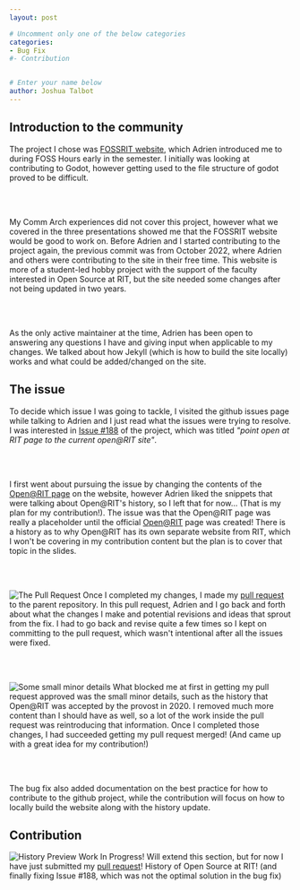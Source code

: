 ```yaml
---
layout: post

# Uncomment only one of the below categories
categories: 
- Bug Fix
#- Contribution


# Enter your name below
author: Joshua Talbot
---
```


## Introduction to the community

The project I chose was [FOSSRIT website](https://fossrit.github.io/), which Adrien introduced me to during FOSS Hours early in the semester. I initially was looking at contributing to Godot, however getting used to the file structure of godot proved to be difficult.

<br><br>

My Comm Arch experiences did not cover this project, however what we covered in the three presentations showed me that the FOSSRIT website would be good to work on. Before Adrien and I started contributing to the project again, the previous commit was from October 2022, where Adrien and others were contributing to the site in their free time. This website is more of a student-led hobby project with the support of the faculty interested in Open Source at RIT, but the site needed some changes after not being updated in two years.

<br><br>

As the only active maintainer at the time, Adrien has been open to answering any questions I have and giving input when applicable to my changes. We talked about how Jekyll (which is how to build the site locally) works and what could be added/changed on the site.


## The issue
To decide which issue I was going to tackle, I visited the github issues page while talking to Adrien and I just read what the issues were trying to resolve. I was interested in [Issue #188](https://github.com/FOSSRIT/fossrit.github.io/issues/188) of the project, which was titled _"point open at RIT page to the current open@RIT site"_.

<br><br>

I first went about pursuing the issue by changing the contents of the [Open@RIT page](https://fossrit.github.io/open-rit/) on the website, however Adrien liked the snippets that were talking about Open@RIT's history, so I left that for now... (That is my plan for my contribution!). The issue was that the Open@RIT page was really a placeholder until the official [Open@RIT](https://openr.it/) page was created! There is a history as to why Open@RIT has its own separate website from RIT, which I won't be covering in my contribution content but the plan is to cover that topic in the slides.

<br><br>

![The Pull Request](https://imgur.com/Z8zpQn4)
Once I completed my changes, I made my [pull request](https://github.com/FOSSRIT/fossrit.github.io/pull/190) to the parent repository. In this pull request, Adrien and I go back and forth about what the changes I make and potential revisions and ideas that sprout from the fix. I had to go back and revise quite a few times so I kept on committing to the pull request, which wasn't intentional after all the issues were fixed.

<br><br>

![Some small minor details](https://imgur.com/a/O22hPhe)
What blocked me at first in getting my pull request approved was the small minor details, such as the history that Open@RIT was accepted by the provost in 2020. I removed much more content than I should have as well, so a lot of the work inside the pull request was reintroducing that information. Once I completed those changes, I had succeeded getting my pull request merged! (And came up with a great idea for my contribution!)

<br><br>

The bug fix also added documentation on the best practice for how to contribute to the github project, while the contribution will focus on how to locally build the website along with the history update.


## Contribution

![History Preview](https://imgur.com/a/0U6wuPn)
Work In Progress! Will extend this section, but for now I have just submitted my [pull request](https://github.com/FOSSRIT/fossrit.github.io/pull/191)! History of Open Source at RIT! (and finally fixing Issue #188, which was not the optimal solution in the bug fix)

